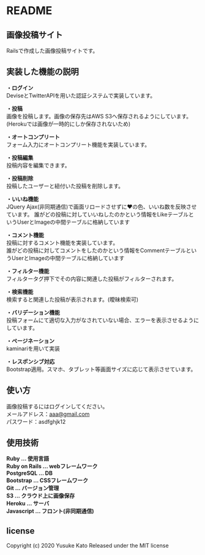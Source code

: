# README

## **画像投稿サイト**  
Railsで作成した画像投稿サイトです。

## **実装した機能の説明**   

**・ログイン**  
DeviseとTwitterAPIを用いた認証システムで実装しています。

**・投稿**  
画像を投稿します。画像の保存先はAWS S3へ保存されるようにしています。(Herokuでは画像が一時的にしか保存されないため)

**・オートコンプリート**  
フォーム入力にオートコンプリート機能を実装しています。

**・投稿編集**  
投稿内容を編集できます。

**・投稿削除**  
投稿したユーザーと紐付いた投稿を削除します。

**・いいね機能**  
JQuery Ajax(非同期通信)で画面リロードさせずに♥の色、いいね数を反映させています。
誰がどの投稿に対していいねしたのかという情報をLikeテーブルというUserとImageの中間テーブルに格納しています  

**・コメント機能**  
投稿に対するコメント機能を実装しています。  
誰がどの投稿に対してコメントをしたのかという情報をCommentテーブルというUserとImageの中間テーブルに格納しています  

**・フィルター機能**  
フィルタータグ押下でその内容に関連した投稿がフィルターされます。

**・検索機能**  
検索すると関連した投稿が表示されます。(曖昧検索可)

**・バリデーション機能**  
投稿フォームにて適切な入力がなされていない場合、エラーを表示させるようにしています。

**・ページネーション**  
kaminariを用いて実装

**・レスポンシブ対応**  
Bootstrap適用。スマホ、タブレット等画面サイズに応じて表示させています。

## 使い方  
画像投稿するにはログインしてください。  
メールアドレス：aaa@gmail.com  
パスワード：asdfghjk12  

## 使用技術  
**Ruby  ...  使用言語**  
**Ruby on Rails  ...  webフレームワーク**  
**PostgreSQL  ...  DB**  
**Bootstrap  ... CSSフレームワーク**  
**Git  ...  バージョン管理**  
**S3  ...  クラウド上に画像保存**  
**Heroku  ...  サーバ**  
**Javascript  ...  フロント(非同期通信)**

## license  
Copyright (c) 2020 Yusuke Kato
Released under the MIT license

